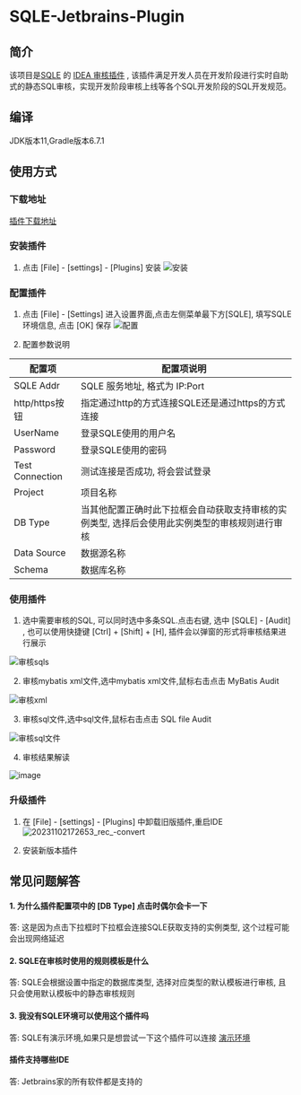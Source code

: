 # SQLE-Jetbrains-Plugin

## 简介

该项目是[SQLE](https://github.com/actiontech/sqle)
的 [IDEA 审核插件](https://github.com/actiontech/sqle-jetbrains-plugin) ,
该插件满足开发人员在开发阶段进行实时自助式的静态SQL审核，实现开发阶段审核上线等各个SQL开发阶段的SQL开发规范。

## 编译

JDK版本11,Gradle版本6.7.1

## 使用方式

### 下载地址

[插件下载地址](https://github.com/actiontech/sqle-jetbrains-plugin/releases)

### 安装插件

1. 点击 [File] - [settings] - [Plugins] 安装
![安装](https://github.com/actiontech/sqle-jetbrains-plugin/assets/63177450/3ed5d4b1-b47d-4234-95b1-ff812bfa2d46)


### 配置插件
1. 点击 [File] - [Settings] 进入设置界面,点击左侧菜单最下方[SQLE], 填写SQLE环境信息, 点击 [OK] 保存
![配置](https://github.com/actiontech/sqle-jetbrains-plugin/assets/63177450/d7d86b4c-40d8-46f0-8ac3-3b67d103aa89)


2. 配置参数说明

| 配置项             | 配置项说明                                            |
|-----------------|--------------------------------------------------|
| SQLE Addr       | SQLE 服务地址, 格式为 IP:Port                           |
| http/https按钮    | 指定通过http的方式连接SQLE还是通过https的方式连接                  |
| UserName        | 登录SQLE使用的用户名                                     |
| Password        | 登录SQLE使用的密码                                      |
| Test Connection | 测试连接是否成功, 将会尝试登录                                 |
| Project         | 项目名称                                             |
| DB Type         | 当其他配置正确时此下拉框会自动获取支持审核的实例类型, 选择后会使用此实例类型的审核规则进行审核 |
| Data Source     | 数据源名称                                            |
| Schema          | 数据库名称                                            |

### 使用插件
1. 选中需要审核的SQL, 可以同时选中多条SQL.点击右键, 选中 [SQLE] - [Audit] , 也可以使用快捷键 [Ctrl] + [Shift] + [H], 插件会以弹窗的形式将审核结果进行展示

![审核sqls](https://github.com/actiontech/sqle-jetbrains-plugin/assets/63177450/81e2f550-8ed3-452c-94ea-0b91fea425e4)

2. 审核mybatis xml文件,选中mybatis xml文件,鼠标右击点击 MyBatis Audit

![审核xml](https://github.com/actiontech/sqle-jetbrains-plugin/assets/63177450/ba9d658e-224b-4693-a87a-3d1c739ed173)

3. 审核sql文件,选中sql文件,鼠标右击点击 SQL file Audit

![审核sql文件](https://github.com/actiontech/sqle-jetbrains-plugin/assets/63177450/0b07a060-7628-4540-b314-e12bcb8ab0d3)

4. 审核结果解读

![image](https://github.com/actiontech/sqle-jetbrains-plugin/assets/63177450/b7b6a6e1-0857-42bd-9274-b56fb8448ca3)

### 升级插件

1. 在 [File] - [settings] - [Plugins] 中卸载旧版插件,重启IDE
   ![20231102172653_rec_-convert](https://github.com/actiontech/sqle-jetbrains-plugin/assets/63177450/7039da9d-3bc6-4a95-9123-6bb0c38cc802)
   
2. 安装新版本插件 

## 常见问题解答

#### 1. 为什么插件配置项中的 [DB Type] 点击时偶尔会卡一下

答: 这是因为点击下拉框时下拉框会连接SQLE获取支持的实例类型, 这个过程可能会出现网络延迟

#### 2. SQLE在审核时使用的规则模板是什么

答: SQLE会根据设置中指定的数据库类型, 选择对应类型的默认模板进行审核, 且只会使用默认模板中的静态审核规则

#### 3. 我没有SQLE环境可以使用这个插件吗

答: SQLE有演示环境,如果只是想尝试一下这个插件可以连接 [演示环境](https://actiontech.github.io/sqle-docs-cn/0.overview/1_online_demo.html)

#### 插件支持哪些IDE

答: Jetbrains家的所有软件都是支持的
